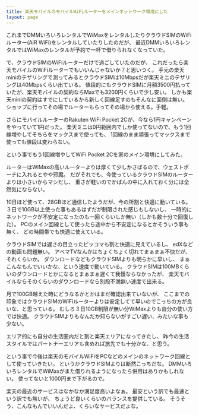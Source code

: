 ```yaml
---
title: 楽天モバイルのモバイルWiFiルーターをメインネットワーク環境にした
layout: page
---
```

これまでDMMいろいろレンタルでWiMaxをレンタルしたりクラウドSIMのWiFiルーター(AiR WiFi)をレンタルしていたりしたのだが、
最近DMMいろいろレンタルではWiMaxのレンタルが予約で一杯で借りられなくなっていた。

で、クラウドSIMのWiFiルーターだけで過ごしていたのだが、
これだったら楽天モバイルのWiFiルーターでもいいんじゃないか？と思いつく。
手元の楽天miniのテザリングで測ってみるとクラウドSIMは10Mbpsだが楽天ミニのテザリングは40Mbpsくらい出ている。
値段的にもクラウドSIMに月額3500円払っていたが、楽天モバイルの契約ならMaxでも3200円くらいで少し安い。
しかも楽天miniの契約はすでにしているから新しく回線足すのもそんなに面倒は無い。
ショップに行ってその場でルーターもらってその場から使える。手軽。

さらにモバイルルーターのRakuten WiFi Pocket 2Cが、今なら1円キャンペーンをやっていて1円だった。
楽天ミニは0円範囲内でしか使ってないので、もう1回線増やしてそちらをマックスまで使っても、
1回線のまま頑張ってマックスまで使っても値段は変わらない。

という事でもう1回線増やしてWiFi Pocket 2Cを家のメイン環境にしてみた。

ルーターはWiMaxの高いルーターよりは厚くて少しかさばるので、ウェストポーチに入れるとやや邪魔。
だがそれでも、今使っているクラウドSIMのルーターよりは小さいからマシだし、
重さが軽いのでかばんの中に入れておく分には全然気にならない。

10日ほど使って、28GBほど通信したようだが、今の所割と快適に動いている。
３日で10GB以上使った事もあるはずだが制限された感じもしないし、
一時的にネットワークが不安定になったのも一回くらいしか無い（しかも数十分で回復した）。
PCのメイン回線として使ったら途中から不安定になるとかそういう事も無く、
どの時間帯でも快適に使えている。

クラウドSIMでは遅さの目立ったピッコマも割と快適に見えているし、
edXなどの動画も問題無い。
アベマTVなんかはちょくちょく切れてまぁまぁ不快だが、
それくらいか。
ダウンロードなどもクラウドSIMよりも明らかに早いし、
まぁこんなもんでいいかな、という速度で動いている。
クラウドSIMは100MBくらいのダウンロードとかになるとまぁまぁ遅くて我慢ならなかったが、
楽天モバイルならそのくらいのダウンロードなら別段不満無い速度で出来る。

月で100GB越えた時にどうなるかとかはまだ確認出来ていないが、
ここまでの印象ではクラウドSIMのWiFiルーターよりは安定してて早いのでこっちの方が良いな、と思っている。
むしろ３日10GB制限が無い分WiMaxよりも自分の使い方では快適。
クラウドSIMよりもなんだか知らないがすごい遅い、みたいな事も少ない。

エリア的にも自分の生活圏内だと割と楽天エリアになってきたし、
昨今の生活スタイルではパートナーエリアも含めれば旅先でも十分かな、と思う。

という事で今後は楽天のモバイルWiFiをPCなどのメインのネットワーク回線として使っていきたい。
というかクラウドSIMよりは断然こっちだな。
DMMいろいろレンタルでWiMaxがまた借りれるようになったら併用はありかもしれない。
使ってないと1000円まで下がるので。

楽天の最近のサービスはなかなか満足度高いよなぁ。
最安という訳でも最速という訳でも無いが、
ちょうど良いくらいのバランスを提供している。
そうそう、こんなもんでいいんだよ、くらいなサービスだよな。
